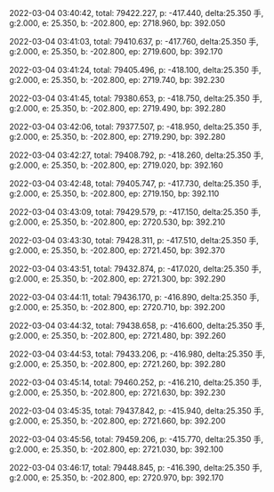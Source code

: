 2022-03-04 03:40:42, total: 79422.227, p: -417.440, delta:25.350 手, g:2.000, e: 25.350, b: -202.800, ep: 2718.960, bp: 392.050

2022-03-04 03:41:03, total: 79410.637, p: -417.760, delta:25.350 手, g:2.000, e: 25.350, b: -202.800, ep: 2719.600, bp: 392.170

2022-03-04 03:41:24, total: 79405.496, p: -418.100, delta:25.350 手, g:2.000, e: 25.350, b: -202.800, ep: 2719.740, bp: 392.230

2022-03-04 03:41:45, total: 79380.653, p: -418.750, delta:25.350 手, g:2.000, e: 25.350, b: -202.800, ep: 2719.490, bp: 392.280

2022-03-04 03:42:06, total: 79377.507, p: -418.950, delta:25.350 手, g:2.000, e: 25.350, b: -202.800, ep: 2719.290, bp: 392.280

2022-03-04 03:42:27, total: 79408.792, p: -418.260, delta:25.350 手, g:2.000, e: 25.350, b: -202.800, ep: 2719.020, bp: 392.160

2022-03-04 03:42:48, total: 79405.747, p: -417.730, delta:25.350 手, g:2.000, e: 25.350, b: -202.800, ep: 2719.150, bp: 392.110

2022-03-04 03:43:09, total: 79429.579, p: -417.150, delta:25.350 手, g:2.000, e: 25.350, b: -202.800, ep: 2720.530, bp: 392.210

2022-03-04 03:43:30, total: 79428.311, p: -417.510, delta:25.350 手, g:2.000, e: 25.350, b: -202.800, ep: 2721.450, bp: 392.370

2022-03-04 03:43:51, total: 79432.874, p: -417.020, delta:25.350 手, g:2.000, e: 25.350, b: -202.800, ep: 2721.300, bp: 392.290

2022-03-04 03:44:11, total: 79436.170, p: -416.890, delta:25.350 手, g:2.000, e: 25.350, b: -202.800, ep: 2720.710, bp: 392.200

2022-03-04 03:44:32, total: 79438.658, p: -416.600, delta:25.350 手, g:2.000, e: 25.350, b: -202.800, ep: 2721.480, bp: 392.260

2022-03-04 03:44:53, total: 79433.206, p: -416.980, delta:25.350 手, g:2.000, e: 25.350, b: -202.800, ep: 2721.260, bp: 392.280

2022-03-04 03:45:14, total: 79460.252, p: -416.210, delta:25.350 手, g:2.000, e: 25.350, b: -202.800, ep: 2721.630, bp: 392.230

2022-03-04 03:45:35, total: 79437.842, p: -415.940, delta:25.350 手, g:2.000, e: 25.350, b: -202.800, ep: 2721.660, bp: 392.200

2022-03-04 03:45:56, total: 79459.206, p: -415.770, delta:25.350 手, g:2.000, e: 25.350, b: -202.800, ep: 2721.030, bp: 392.100

2022-03-04 03:46:17, total: 79448.845, p: -416.390, delta:25.350 手, g:2.000, e: 25.350, b: -202.800, ep: 2720.970, bp: 392.170